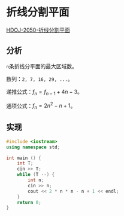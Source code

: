 # 折线分割平面

[HDOJ-2050-折线分割平面](https://vjudge.net/problem/HDU-2050)

## 分析

`n`条折线分平面的最大区域数。

数列：`2, 7, 16, 29, ...`。

递推公式：$f_n=f_{n-1}+4n-3$。

通项公式：$f_n=2n^2-n+1$。

## 实现

```cpp
#include <iostream>
using namespace std;

int main () {
    int T;
    cin >> T;
    while (T --) {
        int n;
        cin >> n;
        cout << 2 * n * n - n + 1 << endl;
    }
    return 0;
}
```

